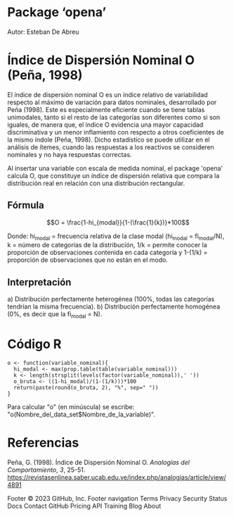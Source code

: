 # **Package ‘opena’**
Autor: Esteban De Abreu

# Índice de Dispersión Nominal O (Peña, 1998)

El índice de dispersión nominal O es un índice relativo de variabilidad respecto al máximo de variación para datos nominales, desarrollado por Peña (1998). Este es especialmente eficiente cuando se tiene tablas unimodales, tanto si el resto de las categorías son diferentes como si son iguales, de manera que, el índice O evidencia una mayor capacidad discriminativa y un menor inflamiento con respecto a otros coeficientes de la mismo índole (Peña, 1998). Dicho estadístico se puede utilizar en el análisis de ítemes, cuando las respuestas a los reactivos se consideren nominales y no haya respuestas correctas.

Al insertar una variable con escala de medida nominal, el package 'opena' calcula O, que constituye un índice de dispersión relativa que compara la distribución real en relación con una distribución rectangular.


## Fórmula

$$O = \frac{1-hi_{modal}}{1-(\frac{1}{k})}*100$$

Donde: hi<sub>modal</sub> = frecuencia relativa de la clase modal (hi<sub>modal</sub> = fi<sub>modal</sub>/N), k = número de categorías de la distribución, 1/k = permite conocer la proporción de observaciones contenida en cada categoría y 1-(1/k) = proporción de observaciones que no están en el modo.


## Interpretación

a)  Distribución perfectamente heterogénea (100%, todas las categorías tendrían la misma frecuencia).
b)  Distribución perfectamente homogénea (0%, es decir que la fi<sub>modal</sub> = N).


# Código R

```{r, message=FALSE, warning=FALSE}
o <- function(variable_nominal){
  hi_modal <- max(prop.table(table(variable_nominal)))
  k <- length(strsplit(levels(factor(variable_nominal)),' '))
  o_bruta <- ((1-hi_modal)/(1-(1/k)))*100
  return(paste(round(o_bruta, 2), "%", sep=" "))
}
```

Para calcular "o" (en minúscula) se escribe: "o(Nombre_del_data_set$Nombre_de_la_variable)".


# Referencias

Peña, G. (1998). Índice de Dispersión Nominal O. *Analogías del Comportamiento*, *3*, 25-51. https://revistasenlinea.saber.ucab.edu.ve/index.php/analogias/article/view/4891

Footer
© 2023 GitHub, Inc.
Footer navigation
Terms
Privacy
Security
Status
Docs
Contact GitHub
Pricing
API
Training
Blog
About

